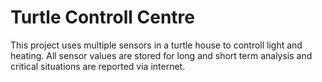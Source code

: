 # Turtle Controll Centre
This project uses multiple sensors in a turtle house to controll light and heating. All sensor values are stored for long and short term analysis and critical situations are reported via internet.

